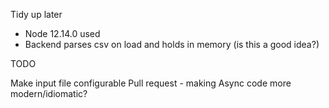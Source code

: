 Tidy up later

* Node 12.14.0 used
* Backend parses csv on load and holds in memory (is this a good idea?)

TODO

Make input file configurable
Pull request - making Async code more modern/idiomatic?